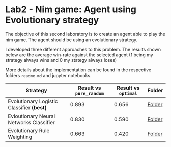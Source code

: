 # Lab2 - Nim game: Agent using Evolutionary strategy

The objective of this second laboratory is to create an agent able to play the nim game. The agent should be using an evolutionary strategy.

I developed three different approaches to this problem. The results shown below are the average win-rate against the selected agent (1 being my strategy always wins and 0 my stategy always loses)

More details about the implementation can be found in the respective folders ```readme.md``` and jupyter notebooks.


| **Strategy**                                | Result vs ```pure_random``` | Result vs ```optimal``` | Folder |
|---------------------------------------------|-----------------------------|-------------------------|---|
| Evolutionary Logistic Classifier __(best)__ | 0.893                       | 0.656                   |  [Folder](https://github.com/florentin1304/computational-intelligence/tree/main/Laboratories/Lab2/lab2_nim_logistic_classifier) |
| Evloutionary Neural Networks Classifier     | 0.830                       | 0.590                   | [Folder](https://github.com/florentin1304/computational-intelligence/tree/main/Laboratories/Lab2/lab2_nim_evolving_nn)  |
| Evolutionary Rule Weighting                 | 0.663                       | 0.420                   | [Folder](https://github.com/florentin1304/computational-intelligence/tree/main/Laboratories/Lab2/lab2_nim_rule_weighting) |
